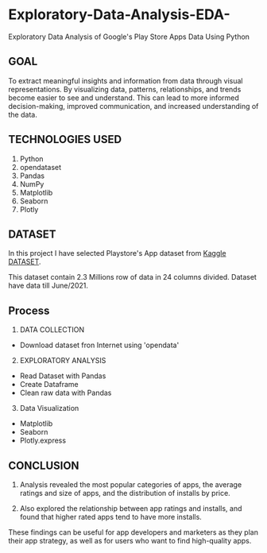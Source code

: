 # Exploratory-Data-Analysis-EDA-
Exploratory Data Analysis of Google's Play Store Apps Data Using Python

## GOAL
To extract meaningful insights and information from data through visual representations. By visualizing data, patterns, relationships, and trends become easier to see and understand. This can lead to more informed decision-making, improved communication, and increased understanding of the data.

## TECHNOLOGIES USED
1. Python
2. opendataset
3. Pandas
4. NumPy
5. Matplotlib
6. Seaborn
7. Plotly




## DATASET

In this project I have selected Playstore's App dataset from [Kaggle DATASET](https://www.kaggle.com/datasets/gauthamp10/google-playstore-apps).

This dataset contain 2.3 Millions row of data in 24 columns divided. Dataset have data till June/2021.

## Process
1. DATA COLLECTION
  * Download dataset fron Internet  using 'opendata'

2. EXPLORATORY ANALYSIS
  * Read Dataset with Pandas
  * Create Dataframe
  * Clean raw data with Pandas

3. Data Visualization
  * Matplotlib
  * Seaborn
  * Plotly.express


## CONCLUSION
1. Analysis revealed the most popular categories of apps, the average ratings and size of apps, and the distribution of installs by price.

2. Also explored the relationship between app ratings and installs, and found that higher rated apps tend to have more installs. 

These findings can be useful for app developers and marketers as they plan their app strategy, as well as for users who want to find high-quality apps.
